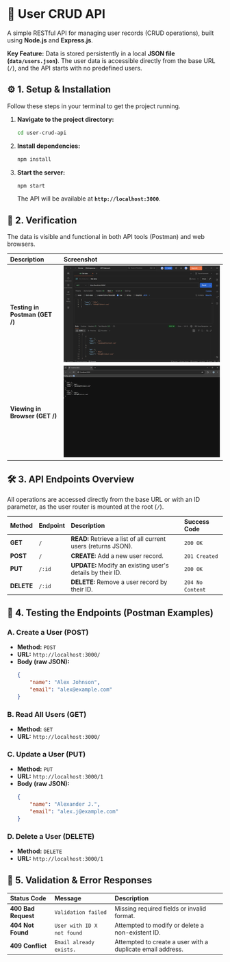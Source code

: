 # 👤 User CRUD API 

A simple RESTful API for managing user records (CRUD operations), built using **Node.js** and **Express.js**.

**Key Feature:** Data is stored persistently in a local **JSON file (`data/users.json`)**. The user data is accessible directly from the base URL (`/`), and the API starts with no predefined users.

## ⚙️ 1. Setup & Installation

Follow these steps in your terminal to get the project running.

1.  **Navigate to the project directory:**
    ```bash
    cd user-crud-api
    ```

2.  **Install dependencies:**
    ```bash
    npm install
    ```

3.  **Start the server:**
    ```bash
    npm start
    ```
    The API will be available at **`http://localhost:3000`**.

## 🚀 2. Verification

The data is visible and functional in both API tools (Postman) and web browsers.

| Description | Screenshot |
| :--- | :--- |
| **Testing in Postman (GET /)** | ![Postman GET Request](./images/image_6ebcbb.jpg) |
| **Viewing in Browser (GET /)** | ![Browser JSON Output](./images/image_6ebc85.png) |

## 🛠️ 3. API Endpoints Overview

All operations are accessed directly from the base URL or with an ID parameter, as the user router is mounted at the root (`/`).

| Method | Endpoint | Description | Success Code |
| :--- | :--- | :--- | :--- |
| **GET** | `/` | **READ:** Retrieve a list of all current users (returns JSON). | `200 OK` |
| **POST** | `/` | **CREATE:** Add a new user record. | `201 Created` |
| **PUT** | `/:id` | **UPDATE:** Modify an existing user's details by their ID. | `200 OK` |
| **DELETE** | `/:id` | **DELETE:** Remove a user record by their ID. | `204 No Content` |

## 🧪 4. Testing the Endpoints (Postman Examples)

### A. Create a User (POST)

* **Method:** `POST`
* **URL:** `http://localhost:3000/`
* **Body (raw JSON):**
    ```json
    {
        "name": "Alex Johnson",
        "email": "alex@example.com"
    }
    ```

### B. Read All Users (GET)

* **Method:** `GET`
* **URL:** `http://localhost:3000/`

### C. Update a User (PUT)

* **Method:** `PUT`
* **URL:** `http://localhost:3000/1`
* **Body (raw JSON):**
    ```json
    {
        "name": "Alexander J.",
        "email": "alex.j@example.com"
    }
    ```

### D. Delete a User (DELETE)

* **Method:** `DELETE`
* **URL:** `http://localhost:3000/1`

## 🛑 5. Validation & Error Responses

| Status Code | Message | Description |
| :--- | :--- | :--- |
| **400 Bad Request** | `Validation failed` | Missing required fields or invalid format. |
| **404 Not Found** | `User with ID X not found` | Attempted to modify or delete a non-existent ID. |
| **409 Conflict** | `Email already exists.` | Attempted to create a user with a duplicate email address. |